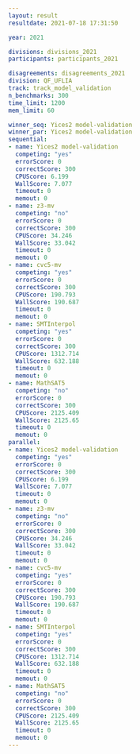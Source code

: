 ```yaml
---
layout: result
resultdate: 2021-07-18 17:31:50

year: 2021

divisions: divisions_2021
participants: participants_2021

disagreements: disagreements_2021
division: QF_UFLIA
track: track_model_validation
n_benchmarks: 300
time_limit: 1200
mem_limit: 60

winner_seq: Yices2 model-validation
winner_par: Yices2 model-validation
sequential:
- name: Yices2 model-validation
  competing: "yes"
  errorScore: 0
  correctScore: 300
  CPUScore: 6.199
  WallScore: 7.077
  timeout: 0
  memout: 0
- name: z3-mv
  competing: "no"
  errorScore: 0
  correctScore: 300
  CPUScore: 34.246
  WallScore: 33.042
  timeout: 0
  memout: 0
- name: cvc5-mv
  competing: "yes"
  errorScore: 0
  correctScore: 300
  CPUScore: 190.793
  WallScore: 190.687
  timeout: 0
  memout: 0
- name: SMTInterpol
  competing: "yes"
  errorScore: 0
  correctScore: 300
  CPUScore: 1312.714
  WallScore: 632.188
  timeout: 0
  memout: 0
- name: MathSAT5
  competing: "no"
  errorScore: 0
  correctScore: 300
  CPUScore: 2125.409
  WallScore: 2125.65
  timeout: 0
  memout: 0
parallel:
- name: Yices2 model-validation
  competing: "yes"
  errorScore: 0
  correctScore: 300
  CPUScore: 6.199
  WallScore: 7.077
  timeout: 0
  memout: 0
- name: z3-mv
  competing: "no"
  errorScore: 0
  correctScore: 300
  CPUScore: 34.246
  WallScore: 33.042
  timeout: 0
  memout: 0
- name: cvc5-mv
  competing: "yes"
  errorScore: 0
  correctScore: 300
  CPUScore: 190.793
  WallScore: 190.687
  timeout: 0
  memout: 0
- name: SMTInterpol
  competing: "yes"
  errorScore: 0
  correctScore: 300
  CPUScore: 1312.714
  WallScore: 632.188
  timeout: 0
  memout: 0
- name: MathSAT5
  competing: "no"
  errorScore: 0
  correctScore: 300
  CPUScore: 2125.409
  WallScore: 2125.65
  timeout: 0
  memout: 0
---
```

